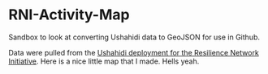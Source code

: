 # RNI-Activity-Map
Sandbox to look at converting Ushahidi data to GeoJSON for use in Github.

Data were pulled from the [Ushahidi deployment for the Resilience Network Initiative](http://rni.ushahidi.com/). 
Here is a nice little map that I made. Hells yeah. 
<script src="https://embed.github.com/view/geojson/Shadrock/RNI-Activity-Map/blob/master/RNI_Download_convert_csv-to-geojson.geojson"></script>
